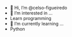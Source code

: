 - 👋 Hi, I’m @celso-figueiredo
- 👀 I’m interested in ...
- Learn programming
- 🌱 I’m currently learning ...
- Python

<!---
celso-figueiredo/celso-figueiredo is a ✨ special ✨ repository because its `README.md` (this file) appears on your GitHub profile.
You can click the Preview link to take a look at your changes.
--->

